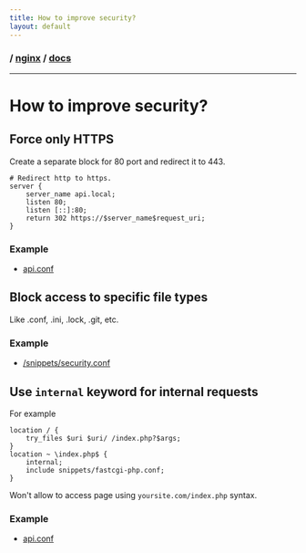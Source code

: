 ```yaml
---
title: How to improve security?
layout: default
---
```


### / [nginx](./../) / [docs](./)

-----------------------------------------------------------------------------------

# How to improve security?

## Force only HTTPS
Create a separate block for 80 port and redirect it to 443.

```
# Redirect http to https.
server {
    server_name api.local;
    listen 80;
    listen [::]:80;
    return 302 https://$server_name$request_uri;
}
```

### Example
* [api.conf](../api.conf)

## Block access to specific file types
Like .conf, .ini, .lock, .git, etc.

### Example
* [/snippets/security.conf](../snippets/security.conf)

## Use `internal` keyword for internal requests
For example
```
location / {
	try_files $uri $uri/ /index.php?$args;
}
location ~ \index.php$ {
	internal;
	include snippets/fastcgi-php.conf;
}
```
Won't allow to access page using `yoursite.com/index.php` syntax.

### Example
* [api.conf](../api.conf)


